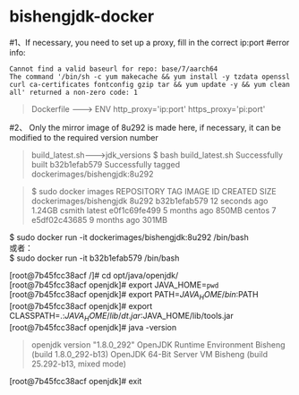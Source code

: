 # bishengjdk-docker

#1、If necessary, you need to set up a proxy, fill in the correct ip:port
#error info:
```
Cannot find a valid baseurl for repo: base/7/aarch64
The command '/bin/sh -c yum makecache && yum install -y tzdata openssl curl ca-certificates fontconfig gzip tar && yum update -y && yum clean all' returned a non-zero code: 1
```
> Dockerfile ---> ENV http_proxy='ip:port' https_proxy='pi:port'
> 

#2、 Only the mirror image of 8u292 is made here, if necessary, it can be modified to the required version number
> build_latest.sh--->jdk_versions
$ bash build_latest.sh
> Successfully built b32b1efab579
> Successfully tagged dockerimages/bishengjdk:8u292

> $ sudo docker images
> REPOSITORY                TAG                 IMAGE ID            CREATED             SIZE
> dockerimages/bishengjdk   8u292               b32b1efab579        12 seconds ago      1.24GB
> csmith                    latest              e0f1c69fe499        5 months ago        850MB
> centos                    7                   e5df02c43685        9 months ago        301MB

$ sudo docker run -it dockerimages/bishengjdk:8u292 /bin/bash  
或者：  
$ sudo docker run -it b32b1efab579 /bin/bash 

[root@7b45fcc38acf /]# cd opt/java/openjdk/  
[root@7b45fcc38acf openjdk]# export JAVA_HOME=`pwd`  
[root@7b45fcc38acf openjdk]# export PATH=$JAVA_HOME/bin:$PATH  
[root@7b45fcc38acf openjdk]# export CLASSPATH=.:$JAVA_HOME/lib/dt.jar:$JAVA_HOME/lib/tools.jar  
[root@7b45fcc38acf openjdk]# java -version  
> openjdk version "1.8.0_292"
> OpenJDK Runtime Environment Bisheng (build 1.8.0_292-b13)
> OpenJDK 64-Bit Server VM Bisheng (build 25.292-b13, mixed mode)

[root@7b45fcc38acf openjdk]# exit 
